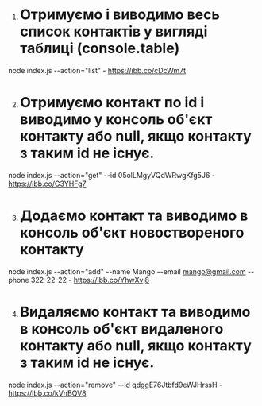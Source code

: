 1) # Отримуємо і виводимо весь список контактів у вигляді таблиці (console.table)
node index.js --action="list" -   https://ibb.co/cDcWm7t

2) # Отримуємо контакт по id і виводимо у консоль об'єкт контакту або null, якщо контакту з таким id не існує.
node index.js --action="get" --id 05olLMgyVQdWRwgKfg5J6     -   https://ibb.co/G3YHFg7

3) # Додаємо контакт та виводимо в консоль об'єкт новоствореного контакту
node index.js --action="add" --name Mango --email mango@gmail.com --phone 322-22-22 - https://ibb.co/YhwXvj8

4) # Видаляємо контакт та виводимо в консоль об'єкт видаленого контакту або null, якщо контакту з таким id не існує.
node index.js --action="remove" --id qdggE76Jtbfd9eWJHrssH - https://ibb.co/kVnBQV8
